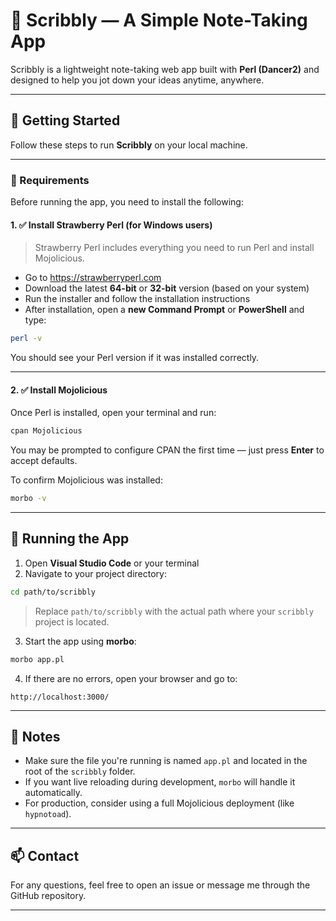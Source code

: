 # 📝 Scribbly — A Simple Note-Taking App

Scribbly is a lightweight note-taking web app built with **Perl (Dancer2)** and designed to help you jot down your ideas anytime, anywhere.

---

## 🚀 Getting Started

Follow these steps to run **Scribbly** on your local machine.

---

### 🧰 Requirements

Before running the app, you need to install the following:

#### 1. ✅ Install Strawberry Perl (for Windows users)

> Strawberry Perl includes everything you need to run Perl and install Mojolicious.

- Go to https://strawberryperl.com
- Download the latest **64-bit** or **32-bit** version (based on your system)
- Run the installer and follow the installation instructions
- After installation, open a **new Command Prompt** or **PowerShell** and type:

```bash
perl -v
```

You should see your Perl version if it was installed correctly.

---

#### 2. ✅ Install Mojolicious

Once Perl is installed, open your terminal and run:

```bash
cpan Mojolicious
```

You may be prompted to configure CPAN the first time — just press **Enter** to accept defaults.

To confirm Mojolicious was installed:

```bash
morbo -v
```

---

## 📁 Running the App

1. Open **Visual Studio Code** or your terminal
2. Navigate to your project directory:

```bash
cd path/to/scribbly
```

> Replace `path/to/scribbly` with the actual path where your `scribbly` project is located.

3. Start the app using **morbo**:

```bash
morbo app.pl
```

4. If there are no errors, open your browser and go to:

```
http://localhost:3000/
```

---

## 📌 Notes

- Make sure the file you're running is named `app.pl` and located in the root of the `scribbly` folder.
- If you want live reloading during development, `morbo` will handle it automatically.
- For production, consider using a full Mojolicious deployment (like `hypnotoad`).

---

## 📫 Contact

For any questions, feel free to open an issue or message me through the GitHub repository.

---
